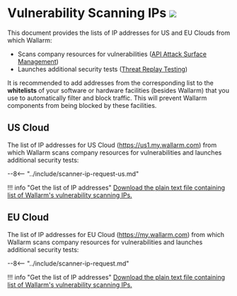 [file-ips-list-us]: ../downloads/scanner-ip-addresses-us.txt
[file-ips-list-eu]: ../downloads/scanner-ip-addresses-eu.txt

# Vulnerability Scanning IPs <a href="../../about-wallarm/subscription-plans/#waap-and-advanced-api-security"><img src="../../images/api-security-tag.svg" style="border: none;"></a>

This document provides the lists of IP addresses for US and EU Clouds from which Wallarm:

* Scans company resources for vulnerabilities ([API Attack Surface Management](../api-attack-surface/security-issues.md))
* Launches additional security tests ([Threat Replay Testing](../vulnerability-detection/threat-replay-testing/overview.md))

It is recommended to add addresses from the corresponding list to the **whitelists** of your software or hardware facilities (besides Wallarm) that you use to automatically filter and block traffic. This will prevent Wallarm components from being blocked by these facilities.

## US Cloud

The list of IP addresses for US Cloud (https://us1.my.wallarm.com) from which Wallarm scans company resources for vulnerabilities and launches additional security tests:

--8<-- "../include/scanner-ip-request-us.md"

!!! info "Get the list of IP addresses"
    [Download the plain text file containing list of Wallarm's vulnerability scanning IPs.][file-ips-list-us]

## EU Cloud

The list of IP addresses for EU Cloud (https://my.wallarm.com) from which Wallarm scans company resources for vulnerabilities and launches additional security tests:

--8<-- "../include/scanner-ip-request.md"

!!! info "Get the list of IP addresses"
    [Download the plain text file containing list of Wallarm's vulnerability scanning IPs.][file-ips-list-eu]